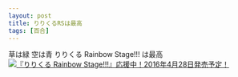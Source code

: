 ```yaml
---
layout: post
title: りりくるRSは最高
tags: [百合]
---
```


草は緑 空は青 りりくる Rainbow Stage!!! は最高
<a href="http://www.particle.jp.net/" target="_blank"><img src="http://www.particle.jp.net/lilycle_rs/banner/600150_05.jpg" style="max-width: 600; max-height:150; width: auto; height: auto;" alt="『りりくる Rainbow Stage!!!』応援中！2016年4月28日発売予定！" border="0" /></a>
